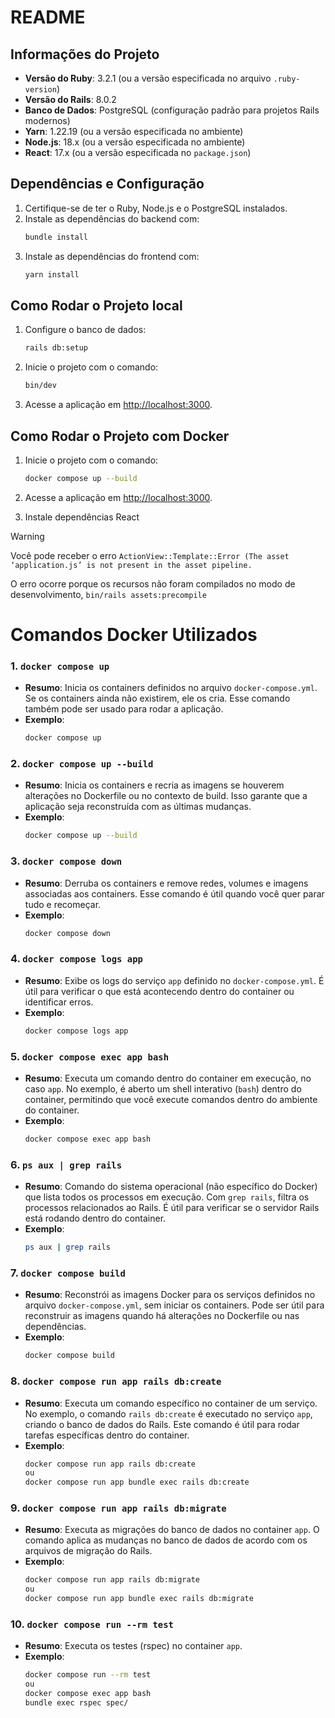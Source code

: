 # README
## Informações do Projeto

- **Versão do Ruby**: 3.2.1 (ou a versão especificada no arquivo `.ruby-version`)
- **Versão do Rails**: 8.0.2
- **Banco de Dados**: PostgreSQL (configuração padrão para projetos Rails modernos)
- **Yarn**: 1.22.19 (ou a versão especificada no ambiente)
- **Node.js**: 18.x (ou a versão especificada no ambiente)
- **React**: 17.x (ou a versão especificada no `package.json`)

## Dependências e Configuração

1. Certifique-se de ter o Ruby, Node.js e o PostgreSQL instalados.
2. Instale as dependências do backend com:
    ```bash
    bundle install
    ```
3. Instale as dependências do frontend com:
    ```bash
    yarn install
    ```

## Como Rodar o Projeto local

1. Configure o banco de dados:
    ```bash
    rails db:setup
    ```
2. Inicie o projeto com o comando:
    ```bash
    bin/dev
    ```
3. Acesse a aplicação em [http://localhost:3000](http://localhost:3000).

## Como Rodar o Projeto com Docker

1. Inicie o projeto com o comando:
    ```bash
    docker compose up --build
    ```
2. Acesse a aplicação em [http://localhost:3000](http://localhost:3000).

3. Instale dependências React

> [!WARNING]
> Você pode receber o erro `ActionView::Template::Error (The asset ‘application.js’ is not present in the asset pipeline.`
>
> O erro ocorre porque os recursos não foram compilados no modo de desenvolvimento, `bin/rails assets:precompile`

# Comandos Docker Utilizados

### 1. `docker compose up`
- **Resumo**: Inicia os containers definidos no arquivo `docker-compose.yml`. Se os containers ainda não existirem, ele os cria. Esse comando também pode ser usado para rodar a aplicação.
- **Exemplo**: 
  ```bash
  docker compose up
  ```

### 2. `docker compose up --build`
- **Resumo**: Inicia os containers e recria as imagens se houverem alterações no Dockerfile ou no contexto de build. Isso garante que a aplicação seja reconstruída com as últimas mudanças.
- **Exemplo**:
  ```bash
  docker compose up --build
  ```

### 3. `docker compose down`
- **Resumo**: Derruba os containers e remove redes, volumes e imagens associadas aos containers. Esse comando é útil quando você quer parar tudo e recomeçar.
- **Exemplo**:
  ```bash
  docker compose down
  ```

### 4. `docker compose logs app`
- **Resumo**: Exibe os logs do serviço `app` definido no `docker-compose.yml`. É útil para verificar o que está acontecendo dentro do container ou identificar erros.
- **Exemplo**:
  ```bash
  docker compose logs app
  ```

### 5. `docker compose exec app bash`
- **Resumo**: Executa um comando dentro do container em execução, no caso `app`. No exemplo, é aberto um shell interativo (`bash`) dentro do container, permitindo que você execute comandos dentro do ambiente do container.
- **Exemplo**:
  ```bash
  docker compose exec app bash
  ```

### 6. `ps aux | grep rails`
- **Resumo**: Comando do sistema operacional (não específico do Docker) que lista todos os processos em execução. Com `grep rails`, filtra os processos relacionados ao Rails. É útil para verificar se o servidor Rails está rodando dentro do container.
- **Exemplo**:
  ```bash
  ps aux | grep rails
  ```

### 7. `docker compose build`
- **Resumo**: Reconstrói as imagens Docker para os serviços definidos no arquivo `docker-compose.yml`, sem iniciar os containers. Pode ser útil para reconstruir as imagens quando há alterações no Dockerfile ou nas dependências.
- **Exemplo**:
  ```bash
  docker compose build
  ```

### 8. `docker compose run app rails db:create`
- **Resumo**: Executa um comando específico no container de um serviço. No exemplo, o comando `rails db:create` é executado no serviço `app`, criando o banco de dados do Rails. Este comando é útil para rodar tarefas específicas dentro do container.
- **Exemplo**:
  ```bash
  docker compose run app rails db:create
  ou
  docker compose run app bundle exec rails db:create
  ```

### 9. `docker compose run app rails db:migrate`
- **Resumo**: Executa as migrações do banco de dados no container `app`. O comando aplica as mudanças no banco de dados de acordo com os arquivos de migração do Rails.
- **Exemplo**:
  ```bash
  docker compose run app rails db:migrate
  ou
  docker compose run app bundle exec rails db:migrate
  ```

### 10. `docker compose run --rm test`
- **Resumo**: Executa os testes (rspec) no container `app`.
- **Exemplo**:
  ```bash
  docker compose run --rm test
  ou
  docker compose exec app bash
  bundle exec rspec spec/
  ```